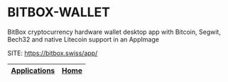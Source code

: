 # BITBOX-WALLET
 
 BitBox cryptocurrency hardware wallet desktop app with Bitcoin, Segwit, 
 Bech32 and native Litecoin support in an AppImage
 
 SITE: https://bitbox.swiss/app/

 | [Applications](https://portable-linux-apps.github.io/apps.html) | [Home](https://portable-linux-apps.github.io)
 | --- | --- |
